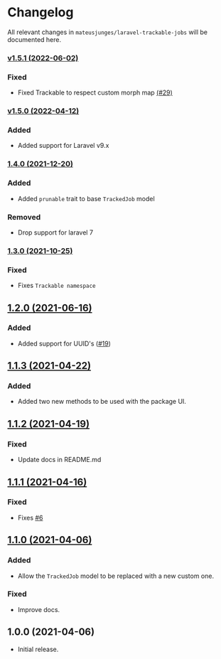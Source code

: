 # Changelog

All relevant changes in `mateusjunges/laravel-trackable-jobs` will be documented here.

### [v1.5.1 (2022-06-02)](https://github.com/mateusjunges/trackable-jobs-for-laravel/compare/1.5.0...v1.5.1)
### Fixed
- Fixed Trackable to respect custom morph map [(#29)](https://github.com/mateusjunges/trackable-jobs-for-laravel/issues/29)

### [v1.5.0 (2022-04-12)](https://github.com/mateusjunges/trackable-jobs-for-laravel/compare/1.4.0...v1.5.0)
### Added
- Added support for Laravel v9.x

### [1.4.0 (2021-12-20)](https://github.com/mateusjunges/trackable-jobs-for-laravel/compare/1.3.0...1.4.0)
### Added
- Added `prunable` trait to base `TrackedJob` model

### Removed
- Drop support for laravel 7

### [1.3.0 (2021-10-25)](https://github.com/mateusjunges/trackable-jobs-for-laravel/compare/1.2.0...1.3.0)
### Fixed
- Fixes `Trackable namespace`

## [1.2.0 (2021-06-16)](https://github.com/mateusjunges/trackable-jobs-for-laravel/compare/1.1.3...1.2.0)
### Added
- Added support for UUID's ([#19](https://github.com/mateusjunges/trackable-jobs-for-laravel/issues/19))

## [1.1.3 (2021-04-22)](https://github.com/mateusjunges/trackable-jobs-for-laravel/compare/1.1.2...1.1.3)
### Added
- Added two new methods to be used with the package UI.

## [1.1.2 (2021-04-19)](https://github.com/mateusjunges/trackable-jobs-for-laravel/compare/1.1.1...1.1.2)
### Fixed
- Update docs in README.md

## [1.1.1 (2021-04-16)](https://github.com/mateusjunges/trackable-jobs-for-laravel/compare/1.1.0...1.1.1)
### Fixed
- Fixes [#6](https://github.com/mateusjunges/trackable-jobs-for-laravel/issues/6)

## [1.1.0 (2021-04-06)](https://github.com/mateusjunges/trackable-jobs-for-laravel/compare/1.0.0...1.1.0)
### Added
- Allow the `TrackedJob` model to be replaced with a new custom one.

### Fixed
- Improve docs.

## 1.0.0 (2021-04-06)
- Initial release.
